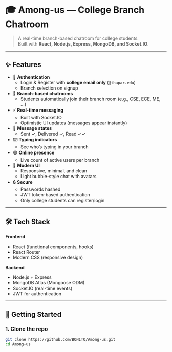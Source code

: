 # 🎓 Among-us — College Branch Chatroom

> A real-time branch-based chatroom for college students.  
> Built with **React, Node.js, Express, MongoDB, and Socket.IO**.

---

## ✨ Features

- 🔑 **Authentication**
  - Login & Register with **college email only** (`@thapar.edu`)
  - Branch selection on signup
- 💬 **Branch-based chatrooms**
  - Students automatically join their branch room (e.g., CSE, ECE, ME, …)
- ⚡ **Real-time messaging**
  - Built with Socket.IO
  - Optimistic UI updates (messages appear instantly)
- 👀 **Message states**
  - Sent ✓, Delivered ✓, Read ✓✓
- ⌨️ **Typing indicators**
  - See who’s typing in your branch
- 🟢 **Online presence**
  - Live count of active users per branch
- 🎨 **Modern UI**
  - Responsive, minimal, and clean
  - Light bubble-style chat with avatars
- 🔒 **Secure**
  - Passwords hashed
  - JWT token-based authentication
  - Only college students can register/login

---

## 🛠️ Tech Stack

**Frontend**  
- React (functional components, hooks)  
- React Router  
- Modern CSS (responsive design)  

**Backend**  
- Node.js + Express  
- MongoDB Atlas (Mongoose ODM)  
- Socket.IO (real-time events)  
- JWT for authentication  

---

## 🚀 Getting Started

### 1. Clone the repo
```bash
git clone https://github.com/BON1TO/Among-us.git
cd Among-us
